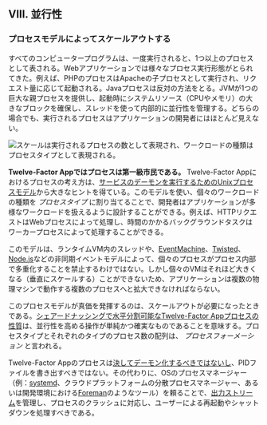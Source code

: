 ## VIII. 並行性
### プロセスモデルによってスケールアウトする

すべてのコンピュータープログラムは、一度実行されると、1つ以上のプロセスとして表される。Webアプリケーションでは様々なプロセス実行形態がとられてきた。例えば、PHPのプロセスはApacheの子プロセスとして実行され、リクエスト量に応じて起動される。Javaプロセスは反対の方法をとる。JVMが1つの巨大な親プロセスを提供し、起動時にシステムリソース（CPUやメモリ）の大きなブロックを確保し、スレッドを使って内部的に並行性を管理する。どちらの場合でも、実行されるプロセスはアプリケーションの開発者にはほとんど見えない。

![スケールは実行されるプロセスの数として表現され、ワークロードの種類はプロセスタイプとして表現される。](/images/process-types.png)

**Twelve-Factor Appではプロセスは第一級市民である。** Twelve-Factor Appにおけるプロセスの考え方は、[サービスのデーモンを実行するためのUnixプロセスモデル](https://adam.herokuapp.com/past/2011/5/9/applying_the_unix_process_model_to_web_apps/)から大きなヒントを得ている。このモデルを使い、個々のワークロードの種類を *プロセスタイプ* に割り当てることで、開発者はアプリケーションが多様なワークロードを扱えるように設計することができる。例えば、HTTPリクエストはWebプロセスによって処理し、時間のかかるバックグラウンドタスクはワーカープロセスによって処理することができる。

このモデルは、ランタイムVM内のスレッドや、[EventMachine](https://github.com/eventmachine/eventmachine)、[Twisted](http://twistedmatrix.com/trac/)、[Node.js](http://nodejs.org/)などの非同期イベントモデルによって、個々のプロセスがプロセス内部で多重化することを禁止するわけではない。しかし個々のVMはそれほど大きくなる（垂直にスケールする）ことができないため、アプリケーションは複数の物理マシンで動作する複数のプロセスへと拡大できなければならない。

このプロセスモデルが真価を発揮するのは、スケールアウトが必要になったときである。[シェアードナッシングで水平分割可能なTwelve-Factor Appプロセスの性質](./processes)は、並行性を高める操作が単純かつ確実なものであることを意味する。プロセスタイプとそれぞれのタイプのプロセス数の配列は、 *プロセスフォーメーション* と言われる。

Twelve-Factor Appのプロセスは[決してデーモン化するべきではないし](http://dustin.sallings.org/2010/02/28/running-processes.html)、PIDファイルを書き出すべきではない。その代わりに、OSのプロセスマネージャー（例：[systemd](https://www.freedesktop.org/wiki/Software/systemd/)、クラウドプラットフォームの分散プロセスマネージャー、あるいは開発環境における[Foreman](http://blog.daviddollar.org/2011/05/06/introducing-foreman.html)のようなツール）を頼ることで、[出力ストリーム](./logs)を管理し、プロセスのクラッシュに対応し、ユーザーによる再起動やシャットダウンを処理すべきである。
